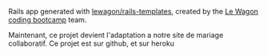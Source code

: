 Rails app generated with [lewagon/rails-templates](https://github.com/lewagon/rails-templates), created by the [Le Wagon coding bootcamp](https://www.lewagon.com) team.


Maintenant, ce projet devient l'adaptation a notre  site de mariage collaboratif.
Ce projet est sur github, et sur heroku

